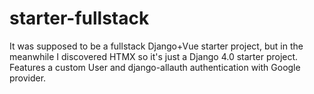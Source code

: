 # starter-fullstack
It was supposed to be a fullstack Django+Vue starter project, but in the
meanwhile I discovered HTMX so it's just a Django 4.0 starter project.
Features a custom User and django-allauth authentication with Google provider.
